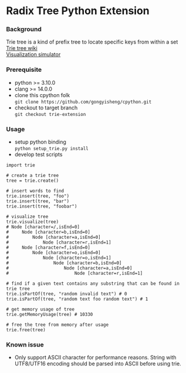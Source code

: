 # Radix Tree Python Extension
### Background
Trie tree is a kind of prefix tree to locate specific keys from within a set  
[Trie tree wiki](https://en.wikipedia.org/wiki/Trie)  
[Visualization simulator](https://www.cs.usfca.edu/~galles/visualization/Trie.html)
### Prerequisite
- python >= 3.10.0
- clang >= 14.0.0
- clone this cpython folk  
`git clone https://github.com/gongyisheng/cpython.git`
- checkout to target branch  
`git checkout trie-extension`
### Usage
- setup python binding  
`python setup_trie.py install`
- develop test scripts  
```
import trie  

# create a trie tree
tree = trie.create()

# insert words to find
trie.insert(tree, "foo")
trie.insert(tree, "bar")
trie.insert(tree, "foobar")

# visualize tree
trie.visualize(tree)
# Node [character=/,isEnd=0]
#     Node [character=b,isEnd=0]
#         Node [character=a,isEnd=0]
#             Node [character=r,isEnd=1]
#     Node [character=f,isEnd=0]
#         Node [character=o,isEnd=0]
#             Node [character=o,isEnd=1]
#                 Node [character=b,isEnd=0]
#                     Node [character=a,isEnd=0]
#                         Node [character=r,isEnd=1]

# find if a given text contains any substring that can be found in trie tree  
trie.isPartOf(tree, "random invalid text") # 0
trie.isPartOf(tree, "random text foo random text") # 1

# get memory usage of tree
trie.getMemoryUsage(tree) # 10330

# free the tree from memory after usage
trie.free(tree)
```
### Known issue
- Only support ASCII character for performance reasons. String with UTF8/UTF16 encoding should be parsed into ASCII before using trie.